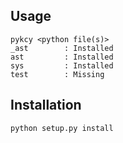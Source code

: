 Usage
----------

    pykcy <python file(s)>
    _ast 		: Installed
    ast 		: Installed
    sys 		: Installed
    test		: Missing


Installation
----------

	python setup.py install




